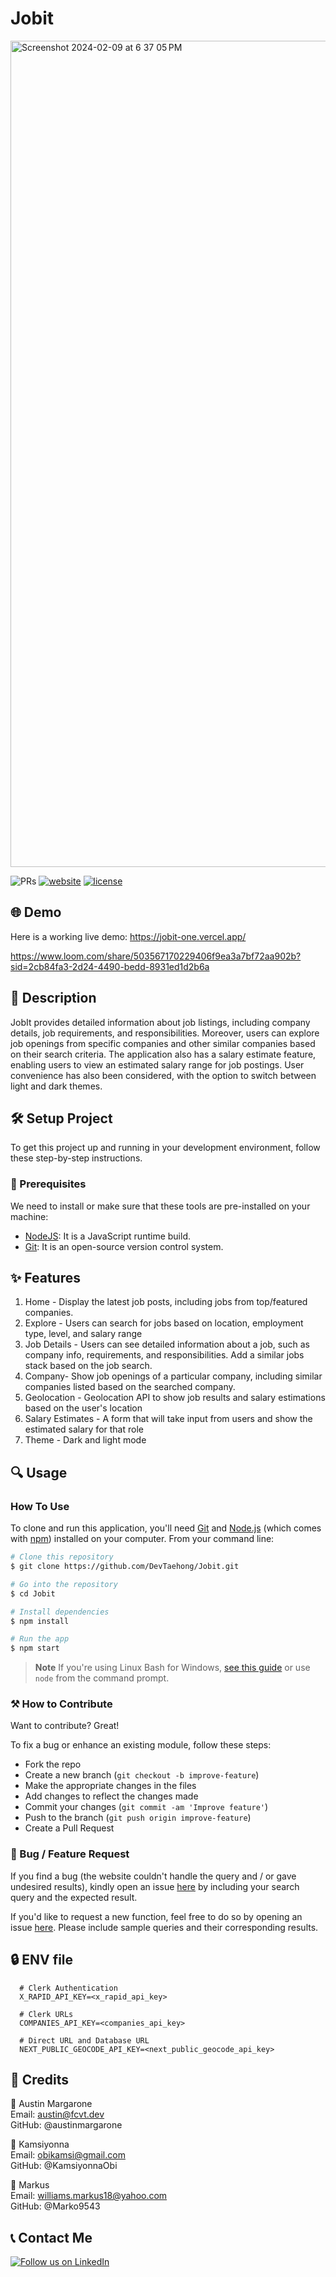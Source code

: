 # Jobit

<img width="1322" alt="Screenshot 2024-02-09 at 6 37 05 PM" src="https://github.com/DevTaehong/JobIt/assets/71358207/ff6505d0-ecd2-46f2-955b-d9dae6dc4580">

![PRs](https://img.shields.io/badge/PRs-welcome-ff69b4.svg?style=shields)
[![website](https://img.shields.io/website-up-down-green-red/http/shields.io.svg)](https://github.com/DevTaehong/Hipnode)
[![license](https://img.shields.io/badge/license-MIT-blue.svg)](LICENSE)

## 🌐 Demo
Here is a working live demo: https://jobit-one.vercel.app/

https://www.loom.com/share/503567170229406f9ea3a7bf72aa902b?sid=2cb84fa3-2d24-4490-bedd-8931ed1d2b6a

## 📝 Description
JobIt provides detailed information about job listings, including company details, job requirements, and responsibilities. Moreover, users can explore job openings from specific companies and other similar companies based on their search criteria.
The application also has a salary estimate feature, enabling users to view an estimated salary range for job postings. User convenience has also been considered, with the option to switch between light and dark themes.



## 🛠️ Setup Project
To get this project up and running in your development environment, follow these step-by-step instructions.

### 🍴 Prerequisites

We need to install or make sure that these tools are pre-installed on your machine:

- [NodeJS](https://nodejs.org/en/download/): It is a JavaScript runtime build. 
- [Git](https://git-scm.com/downloads): It is an open-source version control system. 

## ✨ Features

1. Home - Display the latest job posts, including jobs from top/featured companies.
2. Explore - Users can search for jobs based on location, employment type, level, and salary range
3. Job Details - Users can see detailed information about a job, such as company info, requirements, and responsibilities. Add a similar jobs stack based on the job search.
4. Company- Show job openings of a particular company, including similar companies listed based on the searched company.
5. Geolocation - Geolocation API to show job results and salary estimations based on the user's location
6. Salary Estimates - A form that will take input from users and show the estimated salary for that role
7. Theme - Dark and light mode

## 🔍 Usage

### How To Use

To clone and run this application, you'll need [Git](https://git-scm.com) and [Node.js](https://nodejs.org/en/download/) (which comes with [npm](http://npmjs.com)) installed on your computer. From your command line:

```bash
# Clone this repository
$ git clone https://github.com/DevTaehong/Jobit.git

# Go into the repository
$ cd Jobit

# Install dependencies
$ npm install

# Run the app
$ npm start
```

> **Note**
> If you're using Linux Bash for Windows, [see this guide](https://www.howtogeek.com/261575/how-to-run-graphical-linux-desktop-applications-from-windows-10s-bash-shell/) or use `node` from the command prompt.

### ⚒️ How to Contribute
Want to contribute? Great!

To fix a bug or enhance an existing module, follow these steps:

- Fork the repo
- Create a new branch (`git checkout -b improve-feature`)
- Make the appropriate changes in the files
- Add changes to reflect the changes made
- Commit your changes (`git commit -am 'Improve feature'`)
- Push to the branch (`git push origin improve-feature`)
- Create a Pull Request 

### 📩 Bug / Feature Request

If you find a bug (the website couldn't handle the query and / or gave undesired results), kindly open an issue [here](https://github.com/devtaehong/hipnode/issues/new) by including your search query and the expected result.

If you'd like to request a new function, feel free to do so by opening an issue [here](https://github.com/devtaehong/hipnode/issues/new). Please include sample queries and their corresponding results.

## 🔒 ENV file
 ```
   # Clerk Authentication
   X_RAPID_API_KEY=<x_rapid_api_key>
   
   # Clerk URLs
   COMPANIES_API_KEY=<companies_api_key>
   
   # Direct URL and Database URL
   NEXT_PUBLIC_GEOCODE_API_KEY=<next_public_geocode_api_key>
   ```

## 📜 Credits

👦 Austin Margarone <br>
Email: austin@fcvt.dev <br>
GitHub: @austinmargarone

👦 Kamsiyonna <br>
Email: obikamsi@gmail.com <br>
GitHub: @KamsiyonnaObi

👦 Markus <br>
Email: williams.markus18@yahoo.com <br>
GitHub: @Marko9543


## 📞 Contact Me

[![Follow us on LinkedIn](https://img.shields.io/badge/LinkedIn-taehong-blue?style=flat&logo=linkedin&logoColor=b0c0c0&labelColor=363D44)](https://www.linkedin.com/in/taehong/)
